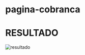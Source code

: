 # pagina-cobranca
<h1><strong>RESULTADO</strong></h1>
<img src="https://i.ibb.co/4KZSvtk/Screenshot-1.png" alt="resultado" />
